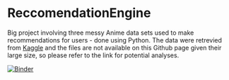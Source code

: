 # ReccomendationEngine
Big project involving three messy Anime data sets used to make recommendations for users - done using Python. The data were retrevied from [Kaggle](https://www.kaggle.com/datasets/azathoth42/myanimelist) and the files are not available on this Github page given their large size, so please refer to the link for potential analyses.

[![Binder](https://mybinder.org/badge_logo.svg)](https://mybinder.org/v2/gh/sashagryshchenko/ReccomendationEngine.git/HEAD)

